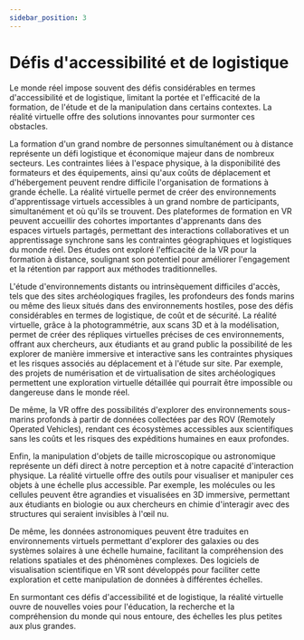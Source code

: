 ```yaml
---
sidebar_position: 3
---
```


# Défis d'accessibilité et de logistique

Le monde réel impose souvent des défis considérables en termes d'accessibilité et de logistique, limitant la portée et l'efficacité de la formation, de l'étude et de la manipulation dans certains contextes. La réalité virtuelle offre des solutions innovantes pour surmonter ces obstacles.

La formation d'un grand nombre de personnes simultanément ou à distance représente un défi logistique et économique majeur dans de nombreux secteurs. Les contraintes liées à l'espace physique, à la disponibilité des formateurs et des équipements, ainsi qu'aux coûts de déplacement et d'hébergement peuvent rendre difficile l'organisation de formations à grande échelle. La réalité virtuelle permet de créer des environnements d'apprentissage virtuels accessibles à un grand nombre de participants, simultanément et où qu'ils se trouvent. Des plateformes de formation en VR peuvent accueillir des cohortes importantes d'apprenants dans des espaces virtuels partagés, permettant des interactions collaboratives et un apprentissage synchrone sans les contraintes géographiques et logistiques du monde réel. Des études ont exploré l'efficacité de la VR pour la formation à distance, soulignant son potentiel pour améliorer l'engagement et la rétention par rapport aux méthodes traditionnelles.

L'étude d'environnements distants ou intrinsèquement difficiles d'accès, tels que des sites archéologiques fragiles, les profondeurs des fonds marins ou même des lieux situés dans des environnements hostiles, pose des défis considérables en termes de logistique, de coût et de sécurité. La réalité virtuelle, grâce à la photogrammétrie, aux scans 3D et à la modélisation, permet de créer des répliques virtuelles précises de ces environnements, offrant aux chercheurs, aux étudiants et au grand public la possibilité de les explorer de manière immersive et interactive sans les contraintes physiques et les risques associés au déplacement et à l'étude sur site. Par exemple, des projets de numérisation et de virtualisation de sites archéologiques permettent une exploration virtuelle détaillée qui pourrait être impossible ou dangereuse dans le monde réel.

De même, la VR offre des possibilités d'explorer des environnements sous-marins profonds à partir de données collectées par des ROV (Remotely Operated Vehicles), rendant ces écosystèmes accessibles aux scientifiques sans les coûts et les risques des expéditions humaines en eaux profondes.

Enfin, la manipulation d'objets de taille microscopique ou astronomique représente un défi direct à notre perception et à notre capacité d'interaction physique. La réalité virtuelle offre des outils pour visualiser et manipuler ces objets à une échelle plus accessible. Par exemple, les molécules ou les cellules peuvent être agrandies et visualisées en 3D immersive, permettant aux étudiants en biologie ou aux chercheurs en chimie d'interagir avec des structures qui seraient invisibles à l'œil nu. 

De même, les données astronomiques peuvent être traduites en environnements virtuels permettant d'explorer des galaxies ou des systèmes solaires à une échelle humaine, facilitant la compréhension des relations spatiales et des phénomènes complexes. Des logiciels de visualisation scientifique en VR sont développés pour faciliter cette exploration et cette manipulation de données à différentes échelles.

En surmontant ces défis d'accessibilité et de logistique, la réalité virtuelle ouvre de nouvelles voies pour l'éducation, la recherche et la compréhension du monde qui nous entoure, des échelles les plus petites aux plus grandes.